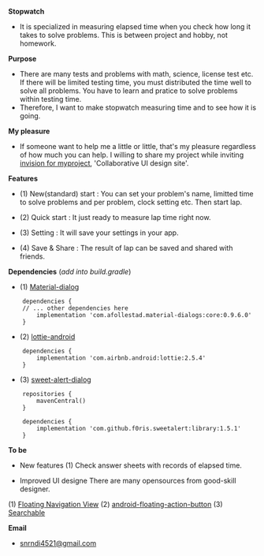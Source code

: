 **Stopwatch**
 - It is specialized in measuring elapsed time when you check how long it takes to solve problems. This is between project and hobby, not homework.

**Purpose**
 - There are many tests and problems with math, science, license test etc. If there will be limited testing time, you must distributed 
   the time well to solve all problems. You have to learn and pratice to solve problems within testing time. 
 - Therefore, I want to make stopwatch measuring time and to see how it is going.
 
**My pleasure**
 - If someone want to help me a little or little, that's my pleasure regardless of how much you can help. I willing to share my project
   while inviting [invision for myproject](https://invis.io/DPGNB45J8HV), 'Collaborative UI design site'.
   
**Features**
- (1) New(standard) start : You can set your problem's name, limitted time to solve problems and per problem, clock setting etc. Then start lap.

- (2) Quick start : It just ready to measure lap time right now.

- (3) Setting : It will save your settings in your app.

- (4) Save & Share : The result of lap can be saved and shared with friends.

**Dependencies** (_add into build.gradle_)
- (1) [Material-dialog](https://github.com/afollestad/material-dialogs)
```
	dependencies {
	// ... other dependencies here
    	implementation 'com.afollestad.material-dialogs:core:0.9.6.0'
	}	
```
- (2) [lottie-android](https://github.com/airbnb/lottie-android)
```
	dependencies {
		implementation 'com.airbnb.android:lottie:2.5.4'
	}
```
- (3) [sweet-alert-dialog](https://jitpack.io/p/Leogiroux/sweet-alert-dialog)
```
	repositories {
		mavenCentral()
	}

	dependencies {
		implementation 'com.github.f0ris.sweetalert:library:1.5.1'
	}
```
**To be**
- New features
 (1) Check answer sheets with records of elapsed time.

- Improved UI designe
 There are many opensources from good-skill designer.

 (1) [Floating Navigation View](https://kmshack.github.io/AndroidUICollection/2016/10/03/FloatingNavigationView/)
 (2) [android-floating-action-button](https://github.com/futuresimple/android-floating-action-button)
 (3) [Searchable](https://github.com/Wrdlbrnft/Searchable-RecyclerView-Demo)

**Email**
- snrndi4521@gmail.com
